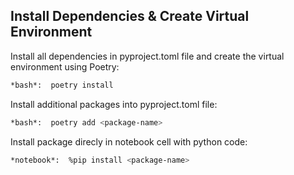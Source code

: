 
 
## Install Dependencies & Create Virtual Environment

Install all dependencies in pyproject.toml file and create the virtual environment using Poetry:

```bash
*bash*:  poetry install 
```

Install additional packages into pyproject.toml file: 
```bash 
*bash*:  poetry add <package-name>
```

Install package direcly in notebook cell with python code: 
```bash 
*notebook*:  %pip install <package-name>
```
